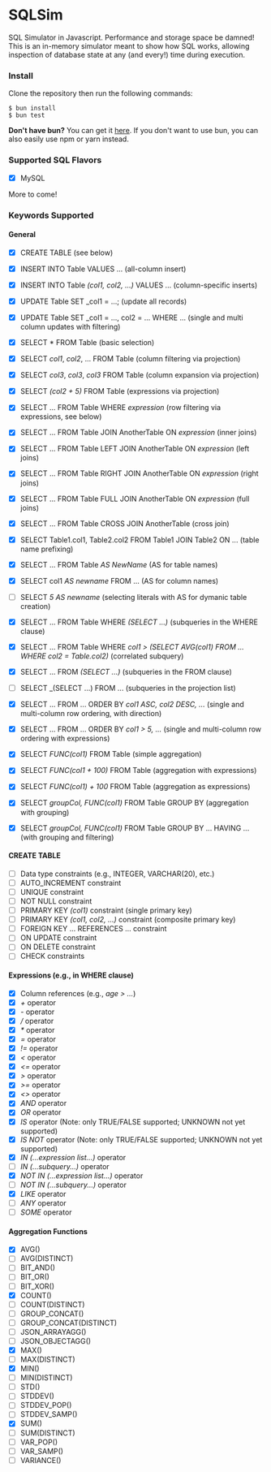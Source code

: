 # SQLSim

SQL Simulator in Javascript. Performance and storage space be damned! This is an in-memory simulator meant to show how SQL works, allowing inspection of database state at any (and every!) time during execution. 

### Install

Clone the repository then run the following commands: 

```
$ bun install
$ bun test
```

**Don't have bun?** You can get it [here](https://bun.sh/docs/installation). If you don't want to use bun, you can also easily use npm or yarn instead.  

### Supported SQL Flavors 

- [x] MySQL

More to come! 

### Keywords Supported 

#### General

- [x] CREATE TABLE (see below)
- [x] INSERT INTO Table VALUES ... (all-column insert)
- [x] INSERT INTO Table _(col1, col2, ...)_ VALUES ... (column-specific inserts)
- [x] UPDATE Table SET _col1 = ...; (update all records)
- [x] UPDATE Table SET _col1 = ..., col2 = ... WHERE ... (single and multi column updates with filtering)
- [x] SELECT * FROM Table (basic selection)
- [x] SELECT _col1_, _col2_, ... FROM Table (column filtering via projection)
- [x] SELECT _col3_, _col3_, _col3_ FROM Table (column expansion via projection)
- [x] SELECT _(col2 + 5)_ FROM Table (expressions via projection)
- [x] SELECT ... FROM Table WHERE _expression_ (row filtering via expressions, see below)
- [x] SELECT ... FROM Table JOIN AnotherTable ON _expression_ (inner joins)
- [x] SELECT ... FROM Table LEFT JOIN AnotherTable ON _expression_ (left joins)
- [x] SELECT ... FROM Table RIGHT JOIN AnotherTable ON _expression_ (right joins)
- [x] SELECT ... FROM Table FULL JOIN AnotherTable ON _expression_ (full joins)
- [x] SELECT ... FROM Table CROSS JOIN AnotherTable (cross join)
- [x] SELECT Table1.col1, Table2.col2 FROM Table1 JOIN Table2 ON ... (table name prefixing)
- [x] SELECT ... FROM Table _AS NewName_ (AS for table names)
- [x] SELECT col1 _AS newname_ FROM ... (AS for column names)
- [ ] SELECT _5 AS newname_ (selecting literals with AS for dymanic table creation)
- [x] SELECT ... FROM Table WHERE _(SELECT ...)_ (subqueries in the WHERE clause)
- [x] SELECT ... FROM Table WHERE _col1 > (SELECT AVG(col1) FROM ... WHERE col2 = Table.col2)_ (correlated subquery)
- [x] SELECT ... FROM _(SELECT ...)_ (subqueries in the FROM clause)
- [ ] SELECT _(SELECT ...) FROM ... (subqueries in the projection list)
- [x] SELECT ... FROM ... ORDER BY _col1 ASC, col2 DESC, ..._ (single and multi-column row ordering, with direction)
- [x] SELECT ... FROM ... ORDER BY _col1 > 5, ..._ (single and multi-column row ordering with expressions)
- [x] SELECT _FUNC(col1)_ FROM Table (simple aggregation)
- [x] SELECT _FUNC(col1 + 100)_ FROM Table (aggregation with expressions)
- [x] SELECT _FUNC(col1) + 100_ FROM Table (aggregation as expressions)
- [x] SELECT _groupCol, FUNC(col1)_ FROM Table GROUP BY (aggregation with grouping)
- [x] SELECT _groupCol, FUNC(col1)_ FROM Table GROUP BY ... HAVING ... (with grouping and filtering) 
 

#### CREATE TABLE 

- [ ] Data type constraints (e.g., INTEGER, VARCHAR(20), etc.)
- [ ] AUTO_INCREMENT constraint
- [ ] UNIQUE constraint
- [ ] NOT NULL constraint
- [ ] PRIMARY KEY _(col1)_ constraint (single primary key)
- [ ] PRIMARY KEY _(col1, col2, ...)_ constraint (composite primary key)
- [ ] FOREIGN KEY ... REFERENCES ... constraint
- [ ] ON UPDATE constraint
- [ ] ON DELETE constraint
- [ ] CHECK constraints

#### Expressions (e.g., in WHERE clause)

- [x] Column references (e.g., _age > ..._)
- [x] _+_ operator
- [x] _-_ operator
- [x] _/_ operator
- [x] _*_ operator
- [x] _=_ operator
- [x] _!=_ operator
- [x] _<_ operator
- [x] _<=_ operator
- [x] _>_ operator
- [x] _>=_ operator
- [x] _<>_ operator
- [x] _AND_ operator
- [x] _OR_ operator
- [x] _IS_ operator (Note: only TRUE/FALSE supported; UNKNOWN not yet supported)
- [x] _IS NOT_ operator (Note: only TRUE/FALSE supported; UNKNOWN not yet supported)
- [x] _IN (...expression list...)_ operator
- [ ] _IN (...subquery...)_ operator
- [x] _NOT IN (...expression list...)_ operator
- [ ] _NOT IN (...subquery...)_ operator
- [x] _LIKE_ operator
- [ ] _ANY_ operator
- [ ] _SOME_ operator

#### Aggregation Functions 

- [x] AVG()
- [ ] AVG(DISTINCT)
- [ ] BIT_AND()
- [ ] BIT_OR() 
- [ ] BIT_XOR()
- [x] COUNT()
- [ ] COUNT(DISTINCT)
- [ ] GROUP_CONCAT()
- [ ] GROUP_CONCAT(DISTINCT)
- [ ] JSON_ARRAYAGG() 
- [ ] JSON_OBJECTAGG()
- [x] MAX()
- [ ] MAX(DISTINCT)
- [x] MIN()
- [ ] MIN(DISTINCT)
- [ ] STD()
- [ ] STDDEV()
- [ ] STDDEV_POP()
- [ ] STDDEV_SAMP()
- [x] SUM()
- [ ] SUM(DISTINCT)
- [ ] VAR_POP()
- [ ] VAR_SAMP()
- [ ] VARIANCE()